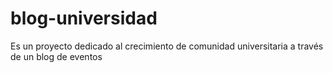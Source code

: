 # blog-universidad
Es un proyecto dedicado al crecimiento de comunidad universitaria a través de un blog de eventos
